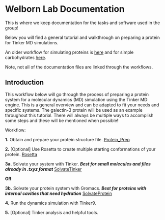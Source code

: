 # Welborn Lab Documentation

This is where we keep documentation for the tasks and software used in the group!


Below you will find a general tutorial and walkthrough on preparing a protein for Tinker MD simulations.

An older workflow for simulating proteins is [here](previous_workflow.md) and for simple carbohydrates [here](REU_Workflow.md).

Note, not all of the documentation files are linked through the workflows.


## Introduction
This workflow below will go through the process of preparing a protein system for a molecular dynamics (MD) simulation using the Tinker MD engine. This is a general overview and can be adapted to fit your needs and specific systems. The galectin-3 protein will be used as an example throughout this tutorial. There will always be multiple ways to accomplish some steps and these will be mentioned when possible! 


Workflow:

**1.** Obtain and prepare your protein structure file. [Protein_Prep](./ProteinPrep.md)

**2.** [Optional] Use Rosetta to create multiple starting conformations of your protein. [Rosetta](./Rosetta.md)

**3a.** Solvate your system with Tinker. ***Best for small molecules and files already in .txyz format*** [SolvateTinker](./SolvateTinker.md)

**OR**

**3b.** Solvate your protein system with Gromacs. ***Best for proteins with internal cavities that need hydration*** [SolvateProtein](./SolvateProtein.md)
     
**4.** Run the dynamics simulation with Tinker9. 

**5.** [Optional] Tinker analysis and helpful tools.





